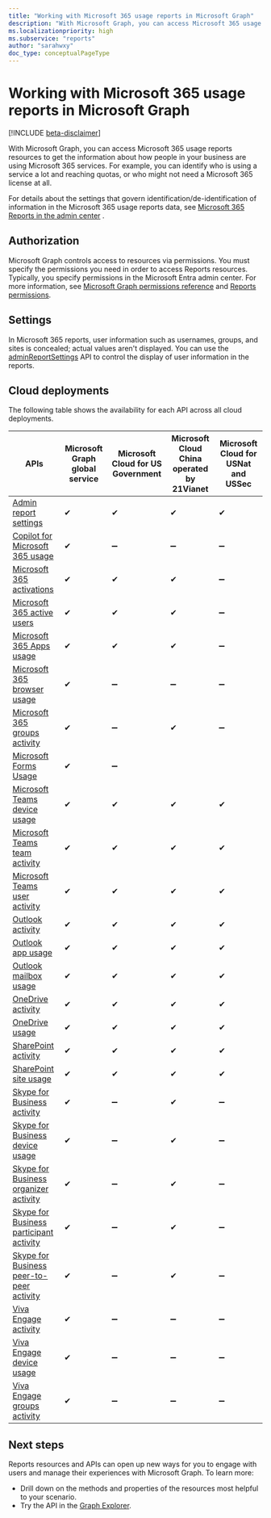 ```yaml
---
title: "Working with Microsoft 365 usage reports in Microsoft Graph"
description: "With Microsoft Graph, you can access Microsoft 365 usage reports resources to get the information about how people in your business are using Microsoft 365 services. For example, you can identify who is using a service a lot and reaching quotas, or who may not need a Microsoft 365 license at all."
ms.localizationpriority: high
ms.subservice: "reports"
author: "sarahwxy"
doc_type: conceptualPageType
---
```


# Working with Microsoft 365 usage reports in Microsoft Graph

[!INCLUDE [beta-disclaimer](../../includes/beta-disclaimer.md)]

With Microsoft Graph, you can access Microsoft 365 usage reports resources to get the information about how people in your business are using Microsoft 365 services. For example, you can identify who is using a service a lot and reaching quotas, or who might not need a Microsoft 365 license at all. 

For details about the settings that govern identification/de-identification of information in the Microsoft 365 usage reports data, see [Microsoft 365 Reports in the admin center](/microsoft-365/admin/activity-reports/activity-reports) .

## Authorization

Microsoft Graph controls access to resources via permissions. You must specify the permissions you need in order to access Reports resources. Typically, you specify permissions in the Microsoft Entra admin center. For more information, see [Microsoft Graph permissions reference](/graph/permissions-reference) and [Reports permissions](/graph/permissions-reference#reports-permissions).

## Settings

In Microsoft 365 reports, user information such as usernames, groups, and sites is concealed; actual values aren't displayed. You can use the [adminReportSettings](../resources/adminreportsettings.md) API to control the display of user information in the reports.

## Cloud deployments

The following table shows the availability for each API across all cloud deployments.

| APIs                                                         | Microsoft Graph global service | **Microsoft Cloud for US Government** | **Microsoft Cloud China operated by 21Vianet** | **Microsoft Cloud for USNat and USSec** |
| ------------------------------------------------------------ | ------------------------------ | ------------------------------------- | ---------------------------------------------- | --------------------------- |
| [Admin report settings](../resources/adminreportsettings.md) | ✔                              | ✔                                     | ✔                                              |  ✔                              |
| [Copilot for Microsoft 365 usage]() | ✔ | ➖ | ➖ | ➖ |
| [Microsoft 365 activations](../resources/reportroot.md#microsoft-365-activations) | ✔ | ✔ | ✔ | ➖ | 
| [Microsoft 365 active users](../resources/reportroot.md#microsoft-365-active-users)| ✔ | ✔ | ✔ | ➖ | 
| [Microsoft 365 Apps usage](../resources/reportroot.md#microsoft-365-apps-usage) | ✔                              | ✔                                     | ✔                                              |  ➖                              |
| [Microsoft 365 browser usage](../resources/reportroot.md#microsoft-365-browser-usage) | ✔                              | ➖                                     | ➖                                              |  ➖                              |
| [Microsoft 365 groups activity](../resources/reportroot.md#microsoft-365-groups-activity) | ✔                              | ➖                                     | ✔                                              |  ➖                              |
| [Microsoft Forms Usage](../resources/reportroot.md#forms-activity) | ✔                              | ➖                                     |
| [Microsoft Teams device usage](../resources/reportroot.md#microsoft-teams-device-usage) | ✔                              | ✔                                     | ✔                                              |  ✔                              |
| [Microsoft Teams team activity](../resources/reportroot.md#microsoft-teams-team-activity) | ✔                              | ✔                                     | ✔                                              |  ✔                              |
| [Microsoft Teams user activity](../resources/reportroot.md#microsoft-teams-user-activity) | ✔                              | ✔                                     | ✔                                              |  ✔                              |
| [Outlook activity](../resources/reportroot.md#outlook-activity) | ✔                              | ✔                                     | ✔                                              |  ✔                              |
| [Outlook app usage](../resources/reportroot.md#outlook-app-usage) | ✔                              | ✔                                     | ✔                                              |  ✔                              |
| [Outlook mailbox usage](../resources/reportroot.md#outlook-mailbox-usage) | ✔                              | ✔                                     | ✔                                              |  ✔                              |
| [OneDrive activity](../resources/reportroot.md#onedrive-activity) | ✔                              | ✔                                     | ✔                                              |  ✔                              |
| [OneDrive usage](../resources/reportroot.md#onedrive-usage) | ✔                              | ✔                                     | ✔                                              |  ✔                              |
| [SharePoint activity](../resources/reportroot.md#sharepoint-activity) | ✔                              | ✔                                     | ✔                                              |  ✔                              |
| [SharePoint site usage](../resources/reportroot.md#sharepoint-site-usage) | ✔                              | ✔                                     | ✔                                              |  ✔                              |
| [Skype for Business activity](../resources/reportroot.md#skype-for-business-activity) | ✔                              | ➖                                     | ✔                                              |  ➖                              |
| [Skype for Business device usage](../resources/reportroot.md#skype-for-business-device-usage) | ✔                              | ➖                                     | ✔                                              |  ➖                              |
| [Skype for Business organizer activity](../resources/reportroot.md#skype-for-business-organizer-activity) | ✔                              | ➖                                     | ✔                                              |  ➖                              |
| [Skype for Business participant activity](../resources/reportroot.md#skype-for-business-participant-activity) | ✔                              | ➖                                     | ✔                                              |  ➖                             |
| [Skype for Business peer-to-peer activity](../resources/reportroot.md#skype-for-business-peer-to-peer-activity) | ✔                              | ➖                                     | ✔                                              |  ➖                              |
| [Viva Engage activity](../resources/reportroot.md#viva-engage-activity) | ✔                              | ➖                                     | ➖                                              |  ➖                              |
| [Viva Engage device usage](../resources/reportroot.md#viva-engage-device-usage) | ✔                              | ➖                                     | ➖                                              |  ➖                              |
| [Viva Engage groups activity](../resources/reportroot.md#viva-engage-groups-activity) | ✔                              | ➖                                     | ➖                                              |  ➖                              |

## Next steps

Reports resources and APIs can open up new ways for you to engage with users and manage their experiences with Microsoft Graph. To learn more:

- Drill down on the methods and properties of the resources most helpful to your scenario.
- Try the API in the [Graph Explorer](https://developer.microsoft.com/graph/graph-explorer).
